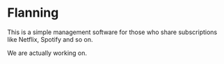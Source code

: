 # Flanning
This is a simple management software for those who share subscriptions like Netflix, Spotify and so on.

We are actually working on.